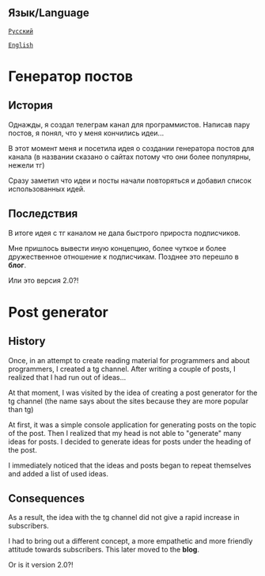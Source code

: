 ## Язык/Language

[`Русский`](https://github.com/Microvolna/post-generator-for-site#генератор-постов)

[`English`](https://github.com/Microvolna/post-generator-for-site#post-generator)

# Генератор постов 

## История

Однажды, я создал телеграм канал для программистов. Написав пару постов, я понял, что у меня кончились идеи...

В этот момент меня и посетила идея о создании генератора постов для канала (в названии сказано о сайтах потому что они более популярны, нежели тг)

Сразу заметил что идеи и посты начали повторяться и добавил список использованных идей.

## Последствия

В итоге идея с тг каналом не дала быстрого прироста подписчиков.

Мне пришлось вывести иную концепцию, более чуткое и более дружественное отношение к подписчикам. Позднее это перешло в **блог**.

Или это версия 2.0?!

# Post generator

## History

Once, in an attempt to create reading material for programmers and about programmers, I created a tg channel. After writing a couple of posts, I realized that I had run out of ideas...

At that moment, I was visited by the idea of creating a post generator for the tg channel (the name says about the sites because they are more popular than tg)

At first, it was a simple console application for generating posts on the topic of the post. Then I realized that my head is not able to "generate" many ideas for posts. I decided to generate ideas for posts under the heading of the post.

I immediately noticed that the ideas and posts began to repeat themselves and added a list of used ideas.

## Consequences

As a result, the idea with the tg channel did not give a rapid increase in subscribers.

I had to bring out a different concept, a more empathetic and more friendly attitude towards subscribers. This later moved to the **blog**.

Or is it version 2.0?!